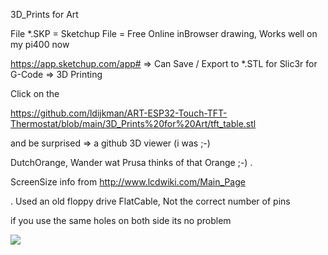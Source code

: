 3D_Prints for Art

File *.SKP = Sketchup File = Free Online inBrowser drawing, Works well on my pi400 now

https://app.sketchup.com/app#   => Can Save / Export to *.STL for Slic3r for G-Code => 3D Printing

Click on the

https://github.com/ldijkman/ART-ESP32-Touch-TFT-Thermostat/blob/main/3D_Prints%20for%20Art/tft_table.stl

and be surprised => a github 3D viewer (i was ;-)


DutchOrange, Wander wat Prusa thinks of that Orange ;-)
.

ScreenSize info from http://www.lcdwiki.com/Main_Page

.
Used an old floppy drive FlatCable, Not the correct number of pins 

if you use the same holes on both side its no problem

<img src="https://github.com/ldijkman/ART-ESP32-Touch-TFT-Thermostat/blob/main/3D_Prints%20for%20Art/tft_table.jpg">

 

